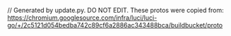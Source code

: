 // Generated by update.py. DO NOT EDIT.
These protos were copied from:
https://chromium.googlesource.com/infra/luci/luci-go/+/2c5121d054bedba742c89cf6a2886ac343488bca/buildbucket/proto
